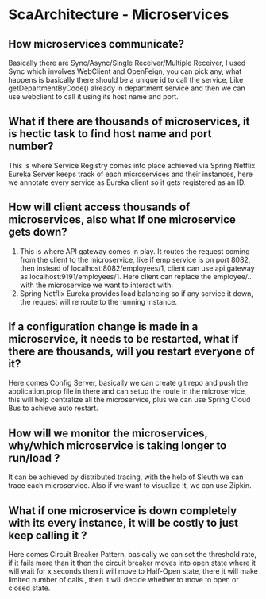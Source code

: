 # ScaArchitecture - Microservices

## How microservices communicate?
Basically there are Sync/Async/Single Receiver/Multiple Receiver, I used Sync which involves WebClient and OpenFeign, you can pick any, what happens is basically there should be a unique id to call the service, Like getDepartmentByCode() already in department service and then we can use webclient to call it using its host name and port.

## What if there are thousands of microservices, it is hectic task to find host name and port number?
This is where Service Registry comes into place achieved via Spring Netflix Eureka Server keeps track of each microservices and their instances, here we annotate every service as Eureka client so it gets registered as an ID.

## How will client access thousands of microservices, also what If one microservice gets down?
1. This is where API gateway comes in play. It routes the request coming from the client to the microservice, like if emp service is on port 8082, then instead of localhost:8082/employees/1, client can use api gateway as localhost:9191/employees/1. Here client can replace the employee/.. with the microservice we want to interact with.
2. Spring Netflix Eureka provides load balancing so if any service it down, the request will re route to the running instance.

## If a configuration change is made in a microservice, it needs to be restarted, what if there are thousands, will you restart everyone of it? 
 Here comes Config Server, basically we can create git repo and push the application.prop file in there and can setup the route in the microservice, this will help centralize all the microservice, plus we can use Spring Cloud Bus to achieve auto restart.

## How will we monitor the microservices, why/which microservice is taking longer to run/load ?
It can be achieved by distributed tracing, with the help of Sleuth we can trace each microservice. Also if we want to visualize it, we can use Zipkin. 

## What if one microservice is down completely with its every instance, it will be costly to just keep calling it ?
Here comes Circuit Breaker Pattern, basically we can set the threshold rate, if it fails more than it then the circuit breaker moves into open state where it will wait for x seconds then it will move to Half-Open state, there it will make limited number of calls , then it will decide whether to move to open or closed state.
